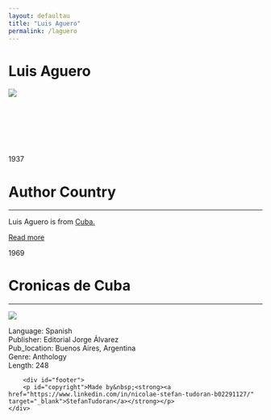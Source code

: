 ```yaml
---
layout: defaultau
title: "Luis Aguero"
permalink: /laguero
---
```

<!-- partial:index.partial.html -->
<div class="content">
    <h1>Luis Aguero</h1>
    <div class="quote">
        <div><img src="https://www.ecured.cu/images/thumb/5/52/Lu%C3%ADs_Ag%C3%BCero.png/260px-Lu%C3%ADs_Ag%C3%BCero.png" class="logo"></div>
    </div>
    <div class="timeline">
        <div style="padding-bottom:100px;"></div>
        <div class="block">
            <div class="date right"><p class="right"> 1937 </p></div>
            <div class="dot"></div>
            <div class="left first">
            <div class="author_country">
                <h1>Author Country</h1><hr>
          <div class="aclocation">  <p>Luis Aguero is from <a href="http://localhost:4000/14">Cuba.</a></p></div>
              <div class="acreadmore">  <a href="#" target="_blank">Read more</a></div>
            </div>
       <div class="block">
            <div class="date left"><p class="left">1969</p></div>
            <div class="dot"></div>
            <div class="right hide">
                <h1>Cronicas de Cuba</h1><hr>
                <p><img src="https://images-na.ssl-images-amazon.com/images/I/51UsknvqVaL._SX373_BO1,204,203,200_.jpg"></p>
                <p>Language: Spanish<br/>
                Publisher: Editorial Jorge Álvarez<br/>
                Pub_location: Buenos Aires, Argentina<br/>
                Genre: Anthology<br/>
                Length: 248</p>
            </div>
        </div>

        <div id="footer">
        <p id="copyright">Made by&nbsp;<strong><a href="https://www.linkedin.com/in/nicolae-stefan-tudoran-b02291127/" target="_blank">StefanTudoran</a></strong></p>
    </div>
</div>
<!-- partial -->
  <script src='https://cdnjs.cloudflare.com/ajax/libs/jquery/3.1.1/jquery.min.js'></script><script  src="assets/js/authorscript.js"></script>

